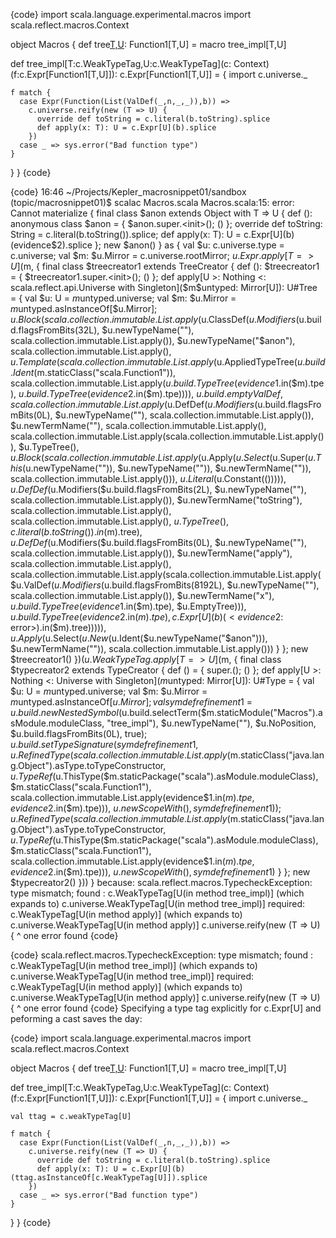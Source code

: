 {code}
import scala.language.experimental.macros
import scala.reflect.macros.Context

object Macros {
  def tree[T,U](f:Function1[T,U]): Function1[T,U] = macro tree_impl[T,U]

  def tree_impl[T:c.WeakTypeTag,U:c.WeakTypeTag](c: Context)
      (f:c.Expr[Function1[T,U]]): c.Expr[Function1[T,U]] = {
    import c.universe._

    f match {
      case Expr(Function(List(ValDef(_,n,_,_)),b)) =>
        c.universe.reify(new (T => U) {
          override def toString = c.literal(b.toString).splice
          def apply(x: T): U = c.Expr[U](b).splice
        })
      case _ => sys.error("Bad function type")
    }
  }
}
{code}

{code}
16:46 ~/Projects/Kepler_macrosnippet01/sandbox (topic/macrosnippet01)$ scalac Macros.scala 
Macros.scala:15: error: Cannot materialize {
  final class $anon extends Object with T => U {
    def <init>(): anonymous class $anon = {
      $anon.super.<init>();
      ()
    };
    override def toString: String = c.literal(b.toString()).splice;
    def apply(x: T): U = c.Expr[U](b)(evidence$2).splice
  };
  new $anon()
} as {
  val $u: c.universe.type = c.universe;
  val $m: $u.Mirror = c.universe.rootMirror;
  $u.Expr.apply[T => U]($m, {
    final class $treecreator1 extends TreeCreator {
      def <init>(): $treecreator1 = {
        $treecreator1.super.<init>();
        ()
      };
      def apply[U >: Nothing <: scala.reflect.api.Universe with Singleton]($m$untyped: Mirror[U]): U#Tree = {
        val $u: U = $m$untyped.universe;
        val $m: $u.Mirror = $m$untyped.asInstanceOf[$u.Mirror];
        $u.Block(scala.collection.immutable.List.apply($u.ClassDef($u.Modifiers($u.build.flagsFromBits(32L), $u.newTypeName(""), scala.collection.immutable.List.apply()), $u.newTypeName("$anon"), scala.collection.immutable.List.apply(), $u.Template(scala.collection.immutable.List.apply($u.AppliedTypeTree($u.build.Ident($m.staticClass("scala.Function1")), scala.collection.immutable.List.apply($u.build.TypeTree(evidence$1.in($m).tpe), $u.build.TypeTree(evidence$2.in($m).tpe)))), $u.build.emptyValDef, scala.collection.immutable.List.apply($u.DefDef($u.Modifiers($u.build.flagsFromBits(0L), $u.newTypeName(""), scala.collection.immutable.List.apply()), $u.newTermName("<init>"), scala.collection.immutable.List.apply(), scala.collection.immutable.List.apply(scala.collection.immutable.List.apply()), $u.TypeTree(), $u.Block(scala.collection.immutable.List.apply($u.Apply($u.Select($u.Super($u.This($u.newTypeName("")), $u.newTypeName("")), $u.newTermName("<init>")), scala.collection.immutable.List.apply())), $u.Literal($u.Constant(())))), $u.DefDef($u.Modifiers($u.build.flagsFromBits(2L), $u.newTypeName(""), scala.collection.immutable.List.apply()), $u.newTermName("toString"), scala.collection.immutable.List.apply(), scala.collection.immutable.List.apply(), $u.TypeTree(), c.literal(b.toString()).in($m).tree), $u.DefDef($u.Modifiers($u.build.flagsFromBits(0L), $u.newTypeName(""), scala.collection.immutable.List.apply()), $u.newTermName("apply"), scala.collection.immutable.List.apply(), scala.collection.immutable.List.apply(scala.collection.immutable.List.apply($u.ValDef($u.Modifiers($u.build.flagsFromBits(8192L), $u.newTypeName(""), scala.collection.immutable.List.apply()), $u.newTermName("x"), $u.build.TypeTree(evidence$1.in($m).tpe), $u.EmptyTree))), $u.build.TypeTree(evidence$2.in($m).tpe), c.Expr[U](b)(<evidence$2: error>).in($m).tree))))), $u.Apply($u.Select($u.New($u.Ident($u.newTypeName("$anon"))), $u.newTermName("<init>")), scala.collection.immutable.List.apply()))
      }
    };
    new $treecreator1()
  })($u.WeakTypeTag.apply[T => U]($m, {
    final class $typecreator2 extends TypeCreator {
      def <init>() = {
        super.<init>();
        ()
      };
      def apply[U >: Nothing <: Universe with Singleton]($m$untyped: Mirror[U]): U#Type = {
        val $u: U = $m$untyped.universe;
        val $m: $u.Mirror = $m$untyped.asInstanceOf[$u.Mirror];
        val symdef$$refinement$1 = $u.build.newNestedSymbol($u.build.selectTerm($m.staticModule("Macros").asModule.moduleClass, "tree_impl"), $u.newTypeName("<refinement>"), $u.NoPosition, $u.build.flagsFromBits(0L), true);
        $u.build.setTypeSignature(symdef$$refinement$1, $u.RefinedType(scala.collection.immutable.List.apply($m.staticClass("java.lang.Object").asType.toTypeConstructor, $u.TypeRef($u.ThisType($m.staticPackage("scala").asModule.moduleClass), $m.staticClass("scala.Function1"), scala.collection.immutable.List.apply(evidence$1.in($m).tpe, evidence$2.in($m).tpe))), $u.newScopeWith(), symdef$$refinement$1));
        $u.RefinedType(scala.collection.immutable.List.apply($m.staticClass("java.lang.Object").asType.toTypeConstructor, $u.TypeRef($u.ThisType($m.staticPackage("scala").asModule.moduleClass), $m.staticClass("scala.Function1"), scala.collection.immutable.List.apply(evidence$1.in($m).tpe, evidence$2.in($m).tpe))), $u.newScopeWith(), symdef$$refinement$1)
      }
    };
    new $typecreator2()
  }))
} because:
scala.reflect.macros.TypecheckException: type mismatch;
 found   : c.WeakTypeTag[U(in method tree_impl)]
    (which expands to)  c.universe.WeakTypeTag[U(in method tree_impl)]
 required: c.WeakTypeTag[U(in method apply)]
    (which expands to)  c.universe.WeakTypeTag[U(in method apply)]
        c.universe.reify(new (T => U) {
                        ^
one error found
{code}

{code}
scala.reflect.macros.TypecheckException: type mismatch;
 found   : c.WeakTypeTag[U(in method tree_impl)]
    (which expands to)  c.universe.WeakTypeTag[U(in method tree_impl)]
 required: c.WeakTypeTag[U(in method apply)]
    (which expands to)  c.universe.WeakTypeTag[U(in method apply)]
        c.universe.reify(new (T => U) {
                        ^
one error found
{code}
Specifying a type tag explicitly for c.Expr[U] and peforming a cast saves the day:

{code}
import scala.language.experimental.macros
import scala.reflect.macros.Context

object Macros {
  def tree[T,U](f:Function1[T,U]): Function1[T,U] = macro tree_impl[T,U]

  def tree_impl[T:c.WeakTypeTag,U:c.WeakTypeTag](c: Context)
      (f:c.Expr[Function1[T,U]]): c.Expr[Function1[T,U]] = {
    import c.universe._

    val ttag = c.weakTypeTag[U]

    f match {
      case Expr(Function(List(ValDef(_,n,_,_)),b)) =>
        c.universe.reify(new (T => U) {
          override def toString = c.literal(b.toString).splice
          def apply(x: T): U = c.Expr[U](b)(ttag.asInstanceOf[c.WeakTypeTag[U]]).splice
        })
      case _ => sys.error("Bad function type")
    }
  }
}
{code}
